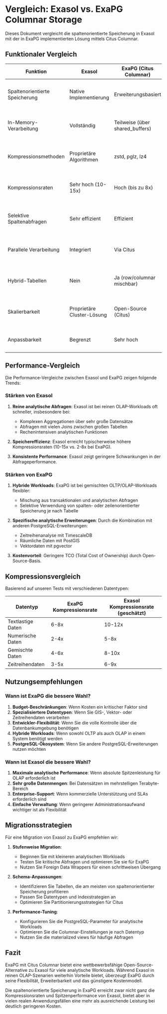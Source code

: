 # Vergleich: Exasol vs. ExaPG Columnar Storage

Dieses Dokument vergleicht die spaltenorientierte Speicherung in Exasol mit der in ExaPG implementierten Lösung mittels Citus Columnar.

## Funktionaler Vergleich

| Funktion | Exasol | ExaPG (Citus Columnar) | Bewertung |
|----------|--------|------------------------|-----------|
| Spaltenorientierte Speicherung | Native Implementierung | Erweiterungsbasiert | ExaPG ⭐⭐⭐ vs. Exasol ⭐⭐⭐⭐⭐ |
| In-Memory-Verarbeitung | Vollständig | Teilweise (über shared_buffers) | ExaPG ⭐⭐⭐ vs. Exasol ⭐⭐⭐⭐⭐ |
| Kompressionsmethoden | Proprietäre Algorithmen | zstd, pglz, lz4 | ExaPG ⭐⭐⭐⭐ vs. Exasol ⭐⭐⭐⭐ |
| Kompressionsraten | Sehr hoch (10-15x) | Hoch (bis zu 8x) | ExaPG ⭐⭐⭐⭐ vs. Exasol ⭐⭐⭐⭐⭐ |
| Selektive Spaltenabfragen | Sehr effizient | Effizient | ExaPG ⭐⭐⭐⭐ vs. Exasol ⭐⭐⭐⭐⭐ |
| Parallele Verarbeitung | Integriert | Via Citus | ExaPG ⭐⭐⭐⭐ vs. Exasol ⭐⭐⭐⭐⭐ |
| Hybrid-Tabellen | Nein | Ja (row/columnar mischbar) | ExaPG ⭐⭐⭐⭐⭐ vs. Exasol ⭐⭐⭐ |
| Skalierbarkeit | Proprietäre Cluster-Lösung | Open-Source (Citus) | ExaPG ⭐⭐⭐⭐ vs. Exasol ⭐⭐⭐⭐ |
| Anpassbarkeit | Begrenzt | Sehr hoch | ExaPG ⭐⭐⭐⭐⭐ vs. Exasol ⭐⭐ |

## Performance-Vergleich

Die Performance-Vergleiche zwischen Exasol und ExaPG zeigen folgende Trends:

### Stärken von Exasol

1. **Reine analytische Abfragen**: Exasol ist bei reinen OLAP-Workloads oft schneller, insbesondere bei:
   - Komplexen Aggregationen über sehr große Datensätze
   - Abfragen mit vielen Joins zwischen großen Tabellen
   - Rechenintensiven analytischen Funktionen

2. **Speichereffizienz**: Exasol erreicht typischerweise höhere Kompressionsraten (10-15x vs. 2-8x bei ExaPG).

3. **Konsistente Performance**: Exasol zeigt geringere Schwankungen in der Abfrageperformance.

### Stärken von ExaPG

1. **Hybride Workloads**: ExaPG ist bei gemischten OLTP/OLAP-Workloads flexibler:
   - Mischung aus transaktionalen und analytischen Abfragen
   - Selektive Verwendung von spalten- oder zeilenorientierter Speicherung je nach Tabelle

2. **Spezifische analytische Erweiterungen**: Durch die Kombination mit anderen PostgreSQL-Erweiterungen:
   - Zeitreihenanalyse mit TimescaleDB
   - Räumliche Daten mit PostGIS
   - Vektordaten mit pgvector

3. **Kostenvorteil**: Geringere TCO (Total Cost of Ownership) durch Open-Source-Basis.

## Kompressionsvergleich

Basierend auf unseren Tests mit verschiedenen Datentypen:

| Datentyp | ExaPG Kompressionsrate | Exasol Kompressionsrate (geschätzt) |
|----------|------------------------|-------------------------------------|
| Textlastige Daten | 6-8x | 10-12x |
| Numerische Daten | 2-4x | 5-8x |
| Gemischte Daten | 4-6x | 8-10x |
| Zeitreihendaten | 3-5x | 6-9x |

## Nutzungsempfehlungen

### Wann ist ExaPG die bessere Wahl?

1. **Budget-Beschränkungen**: Wenn Kosten ein kritischer Faktor sind
2. **Spezialisiertere Datentypen**: Wenn Sie GIS-, Vektor- oder Zeitreihendaten verarbeiten
3. **Entwickler-Flexibilität**: Wenn Sie die volle Kontrolle über die Datenbankumgebung benötigen
4. **Hybride Workloads**: Wenn sowohl OLTP als auch OLAP in einem System benötigt werden
5. **PostgreSQL-Ökosystem**: Wenn Sie andere PostgreSQL-Erweiterungen nutzen möchten

### Wann ist Exasol die bessere Wahl?

1. **Maximale analytische Performance**: Wenn absolute Spitzenleistung für OLAP erforderlich ist
2. **Sehr große Datenmengen**: Bei Datensätzen im mehrstelligen Terabyte-Bereich
3. **Enterprise-Support**: Wenn kommerzielle Unterstützung und SLAs erforderlich sind
4. **Einfache Verwaltung**: Wenn geringerer Administrationsaufwand wichtiger ist als Flexibilität

## Migrationsstrategien

Für eine Migration von Exasol zu ExaPG empfehlen wir:

1. **Stufenweise Migration**:
   - Beginnen Sie mit kleineren analytischen Workloads
   - Testen Sie kritische Abfragen und optimieren Sie sie für ExaPG
   - Nutzen Sie Foreign Data Wrappers für einen schrittweisen Übergang

2. **Schema-Anpassungen**:
   - Identifizieren Sie Tabellen, die am meisten von spaltenorientierter Speicherung profitieren
   - Passen Sie Datentypen und Indexstrategien an
   - Optimieren Sie Partitionierungsstrategien für Citus

3. **Performance-Tuning**:
   - Konfigurieren Sie die PostgreSQL-Parameter für analytische Workloads
   - Optimieren Sie die Columnar-Einstellungen je nach Datentyp
   - Nutzen Sie die materialized views für häufige Abfragen

## Fazit

ExaPG mit Citus Columnar bietet eine wettbewerbsfähige Open-Source-Alternative zu Exasol für viele analytische Workloads. Während Exasol in reinen OLAP-Szenarien weiterhin Vorteile bietet, überzeugt ExaPG durch seine Flexibilität, Erweiterbarkeit und das günstigere Kostenmodell.

Die spaltenorientierte Speicherung in ExaPG erreicht zwar nicht ganz die Kompressionsraten und Spitzenperformance von Exasol, bietet aber in vielen realen Anwendungsfällen eine mehr als ausreichende Leistung bei deutlich geringeren Kosten. 